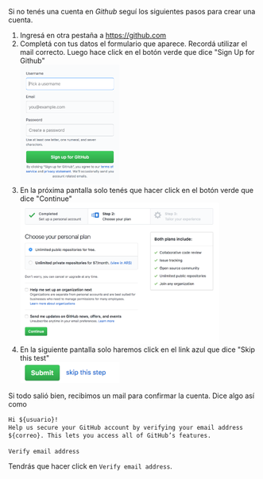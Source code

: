 Si no tenés una cuenta en _Github_ seguí los siguientes pasos para crear una cuenta.

1. Ingresá en otra pestaña a https://github.com
2. Completá con tus datos el formulario que aparece. Recordá utilizar el mail correcto. Luego hace click en el botón verde que dice "Sign Up for Github" <br> <img src="https://raw.githubusercontent.com/MumukiProject/mumuki-guia-text-compartiendo-con-el-mundo/master/images/Screen%20Shot%202018-05-04%20at%2012_1525446899294.14.05.png" alt="Screen Shot 2018-05-04 at 12_1525446899294.14.05.png" width="200px" height="auto">
3. En la próxima pantalla solo tenés que hacer click en el botón verde que dice "Continue" <br> <img src="https://raw.githubusercontent.com/MumukiProject/mumuki-guia-text-compartiendo-con-el-mundo/master/images/Screen%20Shot%202018-05-04%20at%2012_1525447567026.25.11.png" alt="Screen Shot 2018-05-04 at 12_1525447567026.25.11.png" width="400px" height="auto">
4. En la siguiente pantalla solo haremos click en el link azul que dice "Skip this test" <br> <img src="https://raw.githubusercontent.com/MumukiProject/mumuki-guia-text-compartiendo-con-el-mundo/master/images/Screen%20Shot%202018-05-04%20at%2012_1525447693627.27.12.png" alt="Screen Shot 2018-05-04 at 12_1525447693627.27.12.png" width="200px" height="auto">

Si todo salió bien, recibimos un mail para confirmar la cuenta. Dice algo así como 

```
Hi ${usuario}!
Help us secure your GitHub account by verifying your email address ${correo}. This lets you access all of GitHub’s features.

Verify email address 
```

Tendrás que hacer click en `Verify email address`.